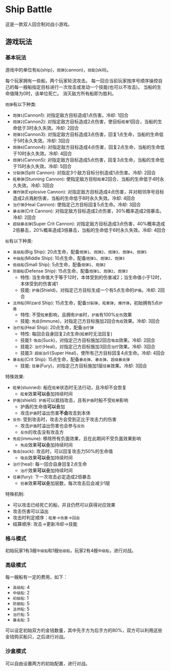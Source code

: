 # Ship Battle

这是一款双人回合制对战小游戏。

## 游戏玩法

### 基本玩法

游戏中的单位有`船`(ship)，`炮弹`(cannon)，`技能`(skill)。

每个玩家拥有一些船，两个玩家轮流攻击。
每一回合当前玩家按序号顺序操控自己的每一艘船指定目标进行一次攻击或发动一个技能(也可以不攻击)。
当船的生命值降为0时，该单位死亡。
消灭敌方所有船即为胜利。

`炮弹`有以下种类: 
- `炮弹1`(Cannon1): 对指定敌方目标造成1点伤害。冷却: 1回合
- `炮弹2`(Cannon2): 对指定敌方目标造成2点伤害，使目标`眩晕`1回合，当船的生命低于3时永久失效。冷却: 2回合
- `炮弹3`(Cannon3): 对指定敌方目标造成3点伤害，回复1点生命，当船的生命低于5时永久失效。冷却: 3回合
- `炮弹4`(Cannon4): 对指定敌方目标造成4点伤害，回复2点生命，当船的生命低于10时永久失效。冷却: 4回合
- `炮弹5`(Cannon5): 对指定敌方目标造成5点伤害，回复3点生命，当船的生命低于15时永久失效。冷却: 5回合
- `分裂弹`(Split Cannon): 对指定3个敌方目标分别造成1点伤害。冷却: 2回合
- `眩晕弹`(Stunning Cannon): 使指定敌方目标`眩晕`2回合，当船的生命低于4时永久失效。冷却: 3回合
- `爆炸弹`(Explosive Cannon): 对指定敌方目标造成4点伤害，并对相邻序号目标造成2点溅射伤害，当船的生命低于8时永久失效。冷却: 4回合
- `治疗弹`(Heal Cannon): 使指定己方目标回复5点生命。冷却: 3回合
- `暴击弹`(Crit Cannon): 对指定敌方目标造成2点伤害，30%概率造成2倍暴击。冷却: 2回合
- `超级暴击弹`(Super Crit Cannon): 对指定敌方目标造成3点伤害，40%概率造成2倍暴击，20%概率造成3倍暴击，当船的生命低于6时永久失效。冷却: 4回合

`船`有以下种类: 
- `高级船`(Big Ship): 20点生命，配备`炮弹1`、`炮弹2`、`炮弹3`、`炮弹4`、`炮弹5`
- `中级船`(Middle Ship): 10点生命，配备`炮弹1`、`炮弹2`、`炮弹3`
- `低级船`(Small Ship): 5点生命，配备`炮弹1`、`炮弹2`
- `防御船`(Defense Ship): 15点生命，配备`炮弹1`、`炮弹2`、`炮弹3`
  - 特性: 当生命值大于等于12时，本体受到的伤害减2；当生命值小于12时，本体受到的伤害减1
  - 技能: `护盾`(Shield)，对指定己方目标生成一个有5点生命的`护盾`。冷却: 2回合
- `法师船`(Wizard Ship): 15点生命，配备`分裂弹`，`眩晕弹`，`爆炸弹`，初始拥有5点`护盾`
  - 特性: 不受`眩晕`影响，且拥有`护盾`时，`护盾`有100%`反伤`效果
  - 技能: `免疫`(Immune)，对指定己方目标施加2回合`免疫`效果。冷却: 3回合
- `治疗船`(Heal Ship): 20点生命，配备`治疗弹`
  - 特性: 每回合自身回复2点生命(`眩晕`时无法回复)
  - 技能1: `吸血`(Suck)，对指定己方目标施加2回合`吸血`效果。冷却: 2回合
  - 技能2: `治疗`(Heal)，对指定己方目标施加3回合`治疗`效果。冷却: 3回合
  - 技能3: `超级治疗`(Super Heal)，使所有己方目标回复4点生命。冷却: 4回合
- `暴击船`(Crit Ship): 15点生命，配备`暴击弹`、`暴击弹`、`超级暴击弹`
  - 技能: `狂暴`(Fury)，对指定己方目标施加1层`狂暴`效果。冷却: 3回合

特殊效果: 
- `眩晕`(stunned): 船在`眩晕`状态时无法行动，且冷却不会恢复
  - `眩晕`效果**可以**叠加持续时间
- `护盾`(shield): `护盾`可以抵挡攻击，且有`护盾`时船不受`眩晕`影响
  - 护盾的生命值**可以**叠加
  - 攻击`护盾`时溢出伤害**不会**攻击到本体
- `反伤`: 受到攻击时，攻击方会受到正比于攻击力的伤害
  - 攻击`护盾`时溢出伤害也会参与`反伤`
  - `反伤`的攻击没有攻击方
- `免疫`(immune): 移除所有负面效果，且在此期间不受负面效果影响
  - `免疫`效果**可以**叠加持续时间
- `吸血`(suck): 攻击时，可以回复攻击力50%的生命值
  - `吸血`效果**可以**叠加持续时间
- `治疗`(heal): 每一回合自身回复2点生命
  - `治疗`效果**可以**叠加持续时间
- `狂暴`(fury): 下一次攻击必定造成2倍暴击
  - `狂暴`效果**可以**叠加层数，每次攻击后会减少1层

特殊机制: 
- 可以攻击已经死亡的船，并且仍然可以获得对应效果
- 攻击伤害可以溢出
- 攻击时判定顺序：`眩晕`->`伤害`->`回血`
- 结算顺序: 攻击->更新冷却->技能

### 格斗模式

初始玩家1有3艘`中级船`和1艘`低级船`，玩家2有4艘`中级船`，进行对战。

### 高级模式

每一艘船有一定的费用，如下：
- `高级船`: 4
- `中级船`: 2
- `初级船`: 1
- `防御船`: 5
- `法师船`: 5
- `治疗船`: 5
- `暴击船`: 3

可以设定初始双方的金钱数量，其中先手方为后手方的80%，双方可以利用这些金钱购买船只，之后进行对战。

### 沙盒模式

可以自由设置两方的初始配置，进行对战。